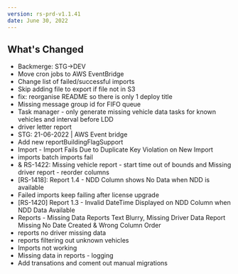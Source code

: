 ```yaml
---
version: rs-prd-v1.1.41
date: June 30, 2022
---
```


## What's Changed
* Backmerge: STG->DEV
* Move cron jobs to AWS EventBridge
* Change list of failed/successful imports
* Skip adding file to export if file not in S3
* fix: reorganise README so there is only 1 deploy title
* Missing message group id for FIFO queue
* Task manager - only generate missing vehicle data tasks for known vehicles and interval before LDD
* driver letter report
* STG: 21-06-2022 | AWS Event bridge
* Add new reportBuildingFlagSupport
* Import - Import Fails Due to Duplicate Key Violation on New Import
* imports batch imports fail
* & RS-1422: Missing vehicle report - start time out of bounds and Missing driver report - reorder columns
* [RS-1418]: Report 1.4 - NDD Column shows No Data when NDD is available
* Failed imports keep failing after license upgrade
* [RS-1420] Report 1.3 - Invalid DateTime Displayed on NDD Column when NDD Data Available
* Reports - Missing Data Reports Text Blurry, Missing Driver Data Report Missing No Date Created & Wrong Column Order
* reports no driver missing data
* reports filtering out unknown vehicles
* Imports not working
* Missing data in reports - logging
* Add transations and coment out manual migrations